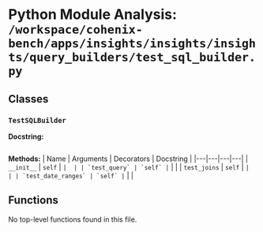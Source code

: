 # Python Module Analysis: `/workspace/cohenix-bench/apps/insights/insights/insights/query_builders/test_sql_builder.py`

## Classes

### `TestSQLBuilder`


**Docstring:**
```

```

**Methods:**
| Name | Arguments | Decorators | Docstring |
|---|---|---|---|
| `__init__` | `self` | `` |  |
| `test_query` | `self` | `` |  |
| `test_joins` | `self` | `` |  |
| `test_date_ranges` | `self` | `` |  |





## Functions

No top-level functions found in this file.
